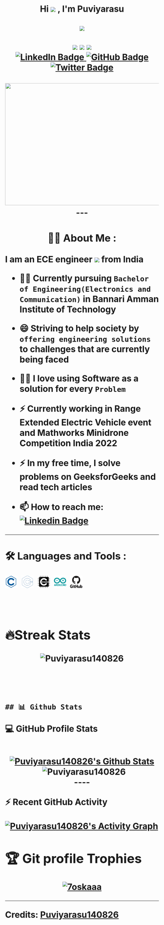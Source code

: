 <h1 align="center">
  Hi
  <img src="https://media.giphy.com/media/hvRJCLFzcasrR4ia7z/giphy.gif" width="30px"/>
  , I'm Puviyarasu
  
  
  <p align="center">
  <a href="https://github.com/DenverCoder1/readme-typing-svg"><img src="https://readme-typing-svg.herokuapp.com?lines=Electronics+and+Communication+Engineer;Circuit+Designer;Competitive+Programmer;Always%20learning%20new%20things&center=true&width=500&height=50"></a>
</p>
  
  
<div id="header" align="center">
<img src="https://media.giphy.com/media/DZrp2DjxS7P5aVzmOj/giphy.gif" width="200"/>
  <img src="https://media.giphy.com/media/jdPMeyv9rn0hZHh8n9/giphy.gif" width="200"/>
  <img src="https://media.giphy.com/media/H7a4nMx9Zdhvm2HySH/giphy.gif" width="200"/>
</div>


<div id="badges"align="center">
  <a href="https://www.linkedin.com/in/puviyarasu-sakthivel-68694a226/">
    <img src="https://img.shields.io/badge/LinkedIn-blue?style=for-the-badge&logo=linkedin&logoColor=white" alt="LinkedIn Badge"/>
  </a>
  <a href="https://github.com/Puviyarasu140826">
    <img src="https://img.shields.io/badge/GitHub-black?style=for-the-badge&logo=GitHub&logoColor=white" alt="GitHub Badge"/>
  </a>
  <a href="https://twitter.com/PuviyarasuSakt1">
    <img src="https://img.shields.io/badge/Twitter-blue?style=for-the-badge&logo=twitter&logoColor=white" alt="Twitter Badge"/>
  </a>
<div id="badges"align="center">
<img src="https://komarev.com/ghpvc/?username=Puviyarasu140826&style=flat-square&color=blue" alt=""/>
<div align="center">
  <img src="https://media.giphy.com/media/dWesBcTLavkZuG35MI/giphy.gif" width="600" height="400"/>
</div>
  ---

### 👨‍🎓 About Me :
  <div align="left">
I am an ECE engineer <img src="https://media.giphy.com/media/XZcwMvQLRf9aXRa3qW/giphy.gif" width="30"> from India

- 🧑‍🎓 Currently pursuing `Bachelor of Engineering(Electronics and Communication)` in Bannari Amman Institute of Technology

- 😄 Striving to help society by `offering engineering solutions` to challenges that are currently being faced
    
- 👨‍💻 I love using Software as a solution for every `Problem`

- ⚡ Currently working in Range Extended Electric Vehicle event and Mathworks Minidrone Competition India 2022

- ⚡ In my free time, I solve problems on GeeksforGeeks and read tech articles

- 📫 How to reach me: [![Linkedin Badge](https://img.shields.io/badge/-Puvi-blue?style=flat&logo=Linkedin&logoColor=white)](https://www.linkedin.com/in/puviyarasu-sakthivel-68694a226/)
   
---

### :hammer_and_wrench: Languages and Tools :
  <img src="https://github.com/devicons/devicon/blob/master/icons/c/c-line.svg" title="C" alt="C" width="40" height="40"/>&nbsp;
  <img src="https://github.com/devicons/devicon/blob/master/icons/cplusplus/cplusplus-line.svg" title="C++" alt="C++" width="40" height="40"/>&nbsp;
  <img src="https://github.com/devicons/devicon/blob/master/icons/embeddedc/embeddedc-original-wordmark.svg" title="Embedded C" alt="C" width="40" height="40"/>&nbsp;
  <img src="https://github.com/devicons/devicon/blob/master/icons/arduino/arduino-original-wordmark.svg" title="Arduino" alt="Arduino" width="40" height="40"/>&nbsp;
  <img src="https://github.com/devicons/devicon/blob/master/icons/github/github-original-wordmark.svg" title="GitHub" alt="GitHub" width="40" height="40"/>&nbsp;
  
  
  <br>

## 🔥Streak Stats
<p align="center"><img src="https://github-readme-streak-stats.herokuapp.com/?user=Puviyarasu140826&theme=algolia" alt="Puviyarasu140826" /></p>

<br>
<br>
    
    ## 📊 Github Stats



  <summary><b>💻 GitHub Profile Stats</b></summary>
  <br/>
  <p align="center">
    <a href="https://github.com/anuraghazra/github-readme-stats"><img alt="Puviyarasu140826's Github Stats" src="https://github-readme-stats.vercel.app/api?username=Puviyarasu140826&show_icons=true&count_private=true&theme=algolia" height="192px"/></a>
<br/>
  &nbsp;
	  <img src="https://github-readme-stats.vercel.app/api/top-langs?username=Puviyarasu140826&langs_count=10&show_icons=true&locale=en&layout=compact&theme=algolia" alt="Puviyarasu140826" height="192px"/>
  <br/>
    ----

  <summary><b>⚡ Recent GitHub Activity</b></summary>
  <br/>
   <a href="https://github.com/7oSkaaa"><img alt="Puviyarasu140826's Activity Graph" src="https://activity-graph.herokuapp.com/graph?username=Puviyarasu140826&custom_title=Puviyarasu140826's%20Contribution%20Graph&theme=react-dark" /></a>
  <br/>


## :trophy: Git profile Trophies

<p align="center"> <a href="https://github.com/ryo-ma/github-profile-trophy"><img src="https://github-profile-trophy.vercel.app/?username=Puviyarasu140826&layout=compact&theme=algolia" alt="7oskaaa" /></a> </p>

-----
Credits: [Puviyarasu140826](https://github.com/Puviyarasu140826)
